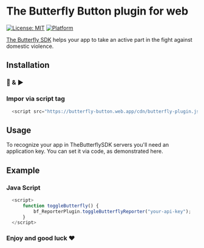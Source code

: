 # The Butterfly Button plugin for web

[![License: MIT](https://img.shields.io/badge/License-Apache-yellow.svg)](https://github.com/TheButterflySDK/Android/blob/main/LICENSE)
[![Platform](https://img.shields.io/badge/Platform-Web-white.svg)](https://github.com/TheButterflySDK/Web)

[The Butterfly SDK](https://github.com/TheButterflySDK/About/blob/main/README.md) helps your app to take an active part in the fight against domestic violence.

## Installation

### 🔌 & ▶️

### Impor via script tag


```javascript
  <script src="https://butterfly-button.web.app/cdn/butterfly-plugin.js"></script>
```

## Usage

To recognize your app in TheButterflySDK servers you'll need an application key. You can set it via code, as demonstrated here.

## Example

### Java Script

```javascript
  <script>
      function toggleButterfly() {
          bf_ReporterPlugin.toggleButterflyReporter("your-api-key");
      }
  </script>
```

### Enjoy and good luck ❤️
